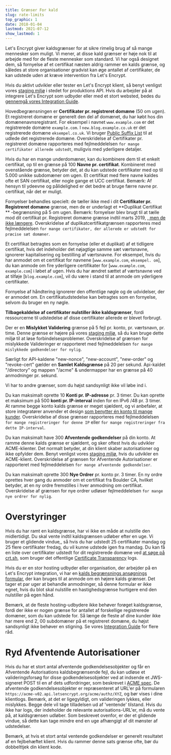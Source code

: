 ```yaml
---
title: Grænser For kald
slug: rate-limits
top_graphic: 1
date: 2018-01-04
lastmod: 2021-07-12
show_lastmod: 1
---
```



Let's Encrypt giver kaldsgrænser for at sikre rimelig brug af så mange mennesker som muligt. Vi mener, at disse kald grænser er høje nok til at arbejde med for de fleste mennesker som standard. Vi har også designet dem, så fornyelse af et certifikat næsten aldrig rammer en kalds grænse, og således at store organisationer gradvist kan øge antallet af certifikater, de kan udstede uden at kræve intervention fra Let's Encrypt.

Hvis du aktivt udvikler eller tester en Let's Encrypt klient, så benyt venligst vores [staging miljø](/docs/staging-environment) i stedet for produktions API. Hvis du arbejder på at integrere Let's Encrypt som udbyder eller med et stort websted, bedes du [gennemgå vores Integration Guide](/docs/integration-guide).

Hovedbegrænsningen er <a id="certificates-per-registered-domain"></a>**Certifikater pr. registreret domæne** (50 om ugen). Et registreret domæne er generelt den del af domænet, du har købt hos din domænenavnsregistrant. For eksempel i navnet `www.example.com` er det registrerede domæne `example.com`. I `new.blog.example.co.uk` er det registrerede domæne `eksempel.co.uk`. Vi bruger [Public Suffix List](https://publicsuffix.org) til at udlede det registrerede domæne. Overskridelse af Certifikater pr. registreret domæne rapporteres med fejlmeddelelsen `for mange certifikater allerede udstedt`, muligvis med yderligere detaljer.

Hvis du har en mange underdomæner, kan du kombinere dem til et enkelt certifikat, op til en grænse på 100 <a id="names-per-certificate"></a>**Navne pr. certifikat**. Kombineret med ovenstående grænse, betyder det, at du kan udstede certifikater med op til 5.000 unikke subdomæner om ugen. Et certifikat med flere navne kaldes ofte et SAN certifikat, eller nogle gange et UCC certifikat. Bemærk: Af hensyn til ydeevne og pålidelighed er det bedre at bruge færre navne pr. certifikat, når det er muligt.

Fornyelser behandles specielt: de tæller ikke med i dit **Certifikater pr. Registreret domæne** grænse, men de er underlagt et **Duplikat Certifikat ** -begrænsning på 5 om ugen. Bemærk: fornyelser blev brugt til at tælle mod dit certifikat pr. Registreret domæne grænse indtil marts 2019, [, men de ikke længere](https://community.letsencrypt.org/t/rate-limits-fixing-certs-per-name-rate-limit-order-of-operations-gotcha/88189). Overskridelse af duplikatcertifikatgrænsen rapporteres med fejlmeddelelsen `for mange certifikater, der allerede er udstedt for præcise sæt domæner`.

Et certifikat betragtes som en fornyelse (eller et duplikat) af et tidligere certifikat, hvis det indeholder det nøjagtige samme sæt værtsnavne, ignorerer kapitalisering og bestilling af værtsnavne.  For eksempel, hvis du har anmodet om et certifikat for navnene [`www.example.com`, `eksempel. om`], du kan anmode om fire yderligere certifikater for [`www.example.com`, `example.com`] i løbet af ugen. Hvis du har ændret sættet af værtsnavne ved at tilføje [`blog.example.com`], vil du være i stand til at anmode om yderligere certifikater.

Fornyelse af håndtering ignorerer den offentlige nøgle og de udvidelser, der er anmodet om. En certifikatudstedelse kan betragtes som en fornyelse, selvom du bruger en ny nøgle.

**Tilbagekaldelse af certifikater nulstiller ikke kaldsgrænser**, fordi ressourcerne til udstedelse af disse certifikater allerede er blevet forbrugt.

Der er en <a id="failed-validations"></a>**Mislykket Validering** grænse på 5 fejl pr. konto, pr. værtsnavn, pr. time. Denne grænse er højere på vores [staging miljø](/docs/staging-environment), så du kan bruge dette miljø til at løse forbindelsesproblemer. Overskridelse af grænsen for mislykkede Valideringer er rapporteret med fejlmeddelelsen `for mange mislykkede godkendelser for nylig`.

Særligt for API-kaldene "new-nonce", "new-account", "new-order" og "revoke-cert" gælder en <a
id="overall-requests"></a>**Samlet Kaldsgrænse** på 20 per sekund. Api-kaldet "/directory" og mappen "/acme" & undermapper har en grænse på 40 anmodninger pr. sekund.

Vi har to andre grænser, som du højst sandsynligt ikke vil løbe ind i.

Du kan maksimalt oprette 10 <a id="accounts-per-ip-address"></a>**Konti pr. IP-adresse** pr. 3 timer. Du kan oprette et maksimum på 500 **konti pr. IP-interval** inden for en IPv6 /48 pr. 3 timer. At ramme begge konto kalds grænse er meget sjældent, og vi anbefaler, at store integratører anvender et design [som benytter én konto til mange kunder](/docs/integration-guide). Overskridelse af disse grænser rapporteres med fejlmeddelelsen `for mange registreringer for denne IP` eller `for mange registreringer fra dette IP-interval`.

Du kan maksimalt have 300 <a id="pending-authorizations"></a>**Afventende godkendelser** på din konto. At ramme denne kalds grænse er sjældent, og sker oftest hvis du udvikler ACME-klienter. Det normalt betyder, at din klient skaber autorisationer og ikke opfylder dem. Benyt venligst vores [staging miljø](/docs/staging-environment), hvis du udvikler en ACME-klient. Overskridelse af grænsen for Afventende Autorisationer er rapporteret med fejlmeddelelsen `for mange afventende godkendelser`.

Du kan maksimalt oprette 300 <a
id="new-orders"></a>**Nye Ordrer** pr. konto pr. 3 timer. En ny ordre oprettes hver gang du anmoder om et certifikat fra Boulder CA, hvilket betyder, at en ny ordre fremstilles i hver anmodning om certifikat. Overskridelse af grænsen for nye ordrer udløser fejlmeddelelsen `for mange nye ordrer for nylig`.

# <a id="overrides"></a>Overstyringer

Hvis du har ramt en kaldsgrænse, har vi ikke en måde at nulstille den midlertidigt. Du skal vente indtil kaldsgrænsen udløber efter en uge. Vi bruger et glidende vindue,, så hvis du har udstedt 25 certifikater mandag og 25 flere certifikater fredag, du vil kunne udstede igen fra mandag. Du kan få en liste over certifikater udstedt for dit registrerede domæne ved [at søge på crt.sh](https://crt.sh), som bruger det offentlige [Certificate Transparency](https://www.certificate-transparency.org) logs.

Hvis du er en stor hosting udbyder eller organisation, der arbejder på en Let's Encrypt integration, vi har en [kalds begrænsnings ansøgnings formular](https://goo.gl/forms/plqRgFVnZbdGhE9n1), der kan bruges til at anmode om en højere kalds grænser. Det tager et par uger at behandle anmodninger, så denne formular er ikke egnet, hvis du blot skal nulstille en hastighedsgrænse hurtigere end den nulstiller på egen hånd.

Bemærk, at de fleste hosting-udbydere ikke behøver forøget kaldsgrænse, fordi der ikke er nogen grænse for antallet af forskellige registrerede domæner, som du kan udstede for. Så længe de fleste af dine kunder ikke har mere end 2, 00 subdomæner på et registreret domæne, du højst sandsynligt ikke behøver en stigning. Se vores [Integration Guide](/docs/integration-guide) for flere råd.

# <a id="clearing-pending"></a>Ryd Afventende Autorisationer

Hvis du har et stort antal afventende godkendelsesobjekter og får en Afventende Autorisations kaldsbegrænsende fejl, du kan udløse et valideringsforsøg for disse godkendelsesobjekter ved at indsende et JWS-signeret POST til en af dets udfordringer, som beskrevet i [ACME spec](https://tools.ietf.org/html/rfc8555#section-7.5.1). De afventende godkendelsesobjekter er repræsenteret af URL'er på formularen `https://acme-v02.api.letsencrypt.org/acme/authz/XYZ`, og bør vises i dine klientlogs. Bemærk, at det er ligegyldigt, om valideringen lykkes, eller mislykkes. Begge dele vil tage tilladelsen ud af 'ventende' tilstand. Hvis du ikke har logs, der indeholder de relevante autorisations-URL'er, må du vente på, at kaldsgrænsen udløber. Som beskrevet ovenfor, er der et glidende vindue, så dette kan tage mindre end en uge afhængigt af dit mønster af udstedelser.

Bemærk, at hvis et stort antal ventende godkendelser er generelt resultatet af en fejlbehæftet klient. Hvis du rammer denne sats grænse ofte, bør du dobbelttjek din klient kode.
